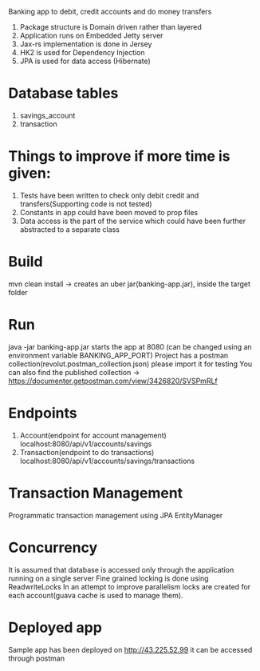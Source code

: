 Banking  app to debit, credit accounts and do money transfers
1. Package structure is Domain driven rather than layered
2. Application runs on Embedded Jetty server
3. Jax-rs implementation is done in Jersey
3. HK2 is used for Dependency Injection
3. JPA is used for data access (Hibernate)

# Database tables

1. savings_account
2. transaction

# Things to improve if more time is given:

1. Tests have been written to check only debit credit and transfers(Supporting code is not tested)
2. Constants in app could have been moved to prop files
3. Data access is the part of the service which could have been further abstracted to a separate class


# Build

mvn clean install -> creates an uber jar(banking-app.jar), inside the target folder

# Run

java -jar banking-app.jar 
starts the app at 8080 (can be changed using an environment variable BANKING_APP_PORT)
Project has a postman collection(revolut.postman_collection.json) please import it for testing
You can also find the published collection -> https://documenter.getpostman.com/view/3426820/SVSPmRLf

# Endpoints

1. Account(endpoint for account management)
    localhost:8080/api/v1/accounts/savings
2. Transaction(endpoint to do transactions)
    localhost:8080/api/v1/accounts/savings/transactions

# Transaction Management

Programmatic transaction management using JPA EntityManager

# Concurrency

It is assumed that database is accessed only through the application running on a single server
Fine grained locking is done using ReadwriteLocks
In an attempt to improve parallelism locks are created for each account(guava cache is used to manage them).

# Deployed app

Sample app has been deployed on
http://43.225.52.99
it can be accessed through postman



